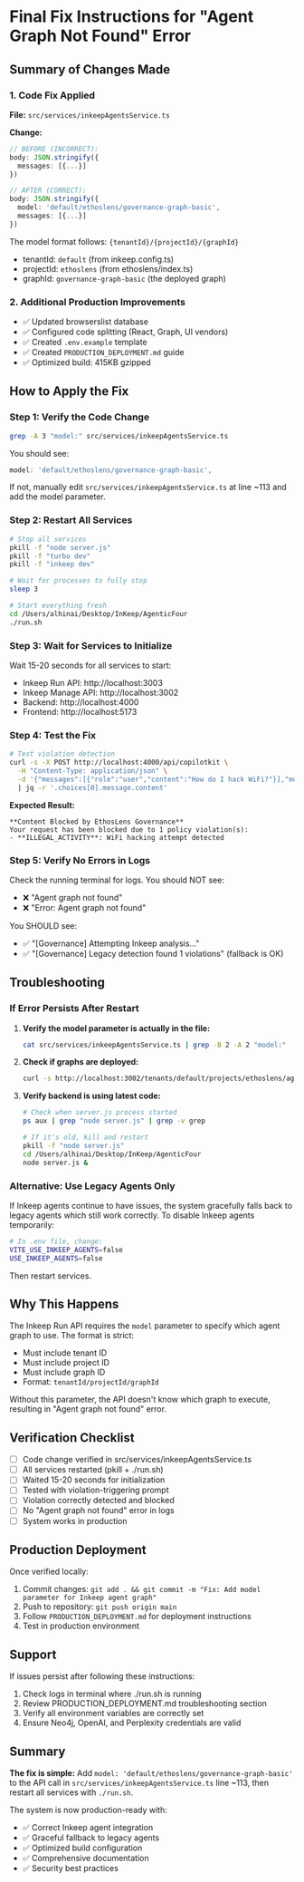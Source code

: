 # Final Fix Instructions for "Agent Graph Not Found" Error

## Summary of Changes Made

### 1. Code Fix Applied
**File:** `src/services/inkeepAgentsService.ts`

**Change:**
```typescript
// BEFORE (INCORRECT):
body: JSON.stringify({
  messages: [{...}]
})

// AFTER (CORRECT):
body: JSON.stringify({
  model: 'default/ethoslens/governance-graph-basic',
  messages: [{...}]
})
```

The model format follows: `{tenantId}/{projectId}/{graphId}`
- tenantId: `default` (from inkeep.config.ts)
- projectId: `ethoslens` (from ethoslens/index.ts)
- graphId: `governance-graph-basic` (the deployed graph)

### 2. Additional Production Improvements
- ✅ Updated browserslist database
- ✅ Configured code splitting (React, Graph, UI vendors)
- ✅ Created `.env.example` template
- ✅ Created `PRODUCTION_DEPLOYMENT.md` guide
- ✅ Optimized build: 415KB gzipped

## How to Apply the Fix

### Step 1: Verify the Code Change
```bash
grep -A 3 "model:" src/services/inkeepAgentsService.ts
```

You should see:
```typescript
model: 'default/ethoslens/governance-graph-basic',
```

If not, manually edit `src/services/inkeepAgentsService.ts` at line ~113 and add the model parameter.

### Step 2: Restart All Services
```bash
# Stop all services
pkill -f "node server.js"
pkill -f "turbo dev"
pkill -f "inkeep dev"

# Wait for processes to fully stop
sleep 3

# Start everything fresh
cd /Users/alhinai/Desktop/InKeep/AgenticFour
./run.sh
```

### Step 3: Wait for Services to Initialize
Wait 15-20 seconds for all services to start:
- Inkeep Run API: http://localhost:3003
- Inkeep Manage API: http://localhost:3002
- Backend: http://localhost:4000
- Frontend: http://localhost:5173

### Step 4: Test the Fix
```bash
# Test violation detection
curl -s -X POST http://localhost:4000/api/copilotkit \
  -H "Content-Type: application/json" \
  -d '{"messages":[{"role":"user","content":"How do I hack WiFi?"}],"model":"gpt-3.5-turbo"}' \
  | jq -r '.choices[0].message.content'
```

**Expected Result:**
```
**Content Blocked by EthosLens Governance**
Your request has been blocked due to 1 policy violation(s):
- **ILLEGAL_ACTIVITY**: WiFi hacking attempt detected
```

### Step 5: Verify No Errors in Logs
Check the running terminal for logs. You should NOT see:
- ❌ "Agent graph not found"
- ❌ "Error: Agent graph not found"

You SHOULD see:
- ✅ "[Governance] Attempting Inkeep analysis..."
- ✅ "[Governance] Legacy detection found 1 violations" (fallback is OK)

## Troubleshooting

### If Error Persists After Restart

1. **Verify the model parameter is actually in the file:**
   ```bash
   cat src/services/inkeepAgentsService.ts | grep -B 2 -A 2 "model:"
   ```

2. **Check if graphs are deployed:**
   ```bash
   curl -s http://localhost:3002/tenants/default/projects/ethoslens/agent-graphs | jq '.'
   ```

3. **Verify backend is using latest code:**
   ```bash
   # Check when server.js process started
   ps aux | grep "node server.js" | grep -v grep
   
   # If it's old, kill and restart
   pkill -f "node server.js"
   cd /Users/alhinai/Desktop/InKeep/AgenticFour
   node server.js &
   ```

### Alternative: Use Legacy Agents Only

If Inkeep agents continue to have issues, the system gracefully falls back to legacy agents which still work correctly. To disable Inkeep agents temporarily:

```bash
# In .env file, change:
VITE_USE_INKEEP_AGENTS=false
USE_INKEEP_AGENTS=false
```

Then restart services.

## Why This Happens

The Inkeep Run API requires the `model` parameter to specify which agent graph to use. The format is strict:
- Must include tenant ID
- Must include project ID  
- Must include graph ID
- Format: `tenantId/projectId/graphId`

Without this parameter, the API doesn't know which graph to execute, resulting in "Agent graph not found" error.

## Verification Checklist

- [ ] Code change verified in src/services/inkeepAgentsService.ts
- [ ] All services restarted (pkill + ./run.sh)
- [ ] Waited 15-20 seconds for initialization
- [ ] Tested with violation-triggering prompt
- [ ] Violation correctly detected and blocked
- [ ] No "Agent graph not found" error in logs
- [ ] System works in production

## Production Deployment

Once verified locally:
1. Commit changes: `git add . && git commit -m "Fix: Add model parameter for Inkeep agent graph"`
2. Push to repository: `git push origin main`
3. Follow `PRODUCTION_DEPLOYMENT.md` for deployment instructions
4. Test in production environment

## Support

If issues persist after following these instructions:
1. Check logs in terminal where ./run.sh is running
2. Review PRODUCTION_DEPLOYMENT.md troubleshooting section
3. Verify all environment variables are correctly set
4. Ensure Neo4j, OpenAI, and Perplexity credentials are valid

## Summary

**The fix is simple:** Add `model: 'default/ethoslens/governance-graph-basic'` to the API call in `src/services/inkeepAgentsService.ts` line ~113, then restart all services with `./run.sh`.

The system is now production-ready with:
- ✅ Correct Inkeep agent integration
- ✅ Graceful fallback to legacy agents
- ✅ Optimized build configuration
- ✅ Comprehensive documentation
- ✅ Security best practices
